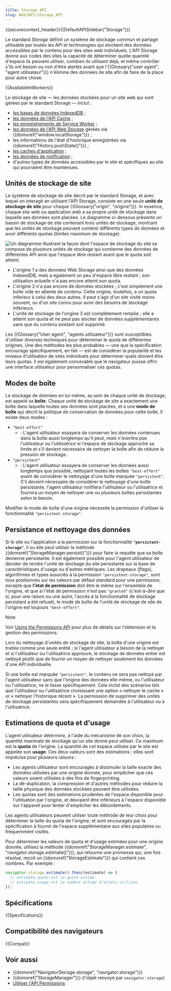 ```yaml
---
title: Storage API
slug: Web/API/Storage_API
---
```


{{securecontext_header}}{{DefaultAPISidebar("Storage")}}

Le standard _Storage_ définit un système de stockage commun et partagé utilisable par toutes les API et technologies qui stockent des données accessibles par le contenu pour des sites web individuels. L'API Storage donne aux codes des sites la capacité de déterminer quelle quantité d'espace ils peuvent utiliser, combien ils utilisent déjà, et même contrôler s'ils ont besoin ou non d'être alertés avant que l'{{Glossary("user agent", "agent utilisateur")}} n'élimine des données de site afin de faire de la place pour autre chose.

{{AvailableInWorkers}}

Le stockage de site — les données stockées pour un site web qui sont gérées par le standard Storage — inclut&nbsp;:

- [les bases de données IndexedDB](/fr/docs/Web/API/IndexedDB_API)&nbsp;;
- [les données de l'API Cache](/fr/docs/Web/API/Cache)&nbsp;;
- [les enregistrements de Service Worker](/fr/docs/Web/API/Service_Worker_API)&nbsp;;
- [les données de l'API Web Storage](/fr/docs/Web/API/Web_Storage_API) gérées via {{domxref("window.localStorage")}}&nbsp;;
- les informations de l'état d'historique enregistrées via {{domxref("History.pushState()")}}&nbsp;;
- [les caches d'application](/fr/docs/Web/HTML/Using_the_application_cache)&nbsp;;
- [les données de notification](/fr/docs/Web/API/Notifications_API)&nbsp;;
- d'autres types de données accessibles par le site et spécifiques au site qui pourraient être maintenues.

## Unités de stockage de site

Le système de stockage de site décrit par le standard Storage, et avec lequel on interagit en utilisant l'API Storage, consiste en une seule **unité de stockage de site** pour chaque {{Glossary("origin", "origine")}}. In essence, chaque site web ou application web a sa propre unité de stockage dans laquelle ses données sont placées. Le diagramme ci-dessous présente un bassin de stockage de site contenant trois unités de stockage, montrant que les unités de stockage peuvent contenir différents types de données et avoir différents quotas (limites maximum de stockage).

![Un diagramme illustrant la façon dont l'espace de stockage du site se compose de plusieurs unités de stockage qui contienne des données de différentes API ainsi que l'espace libre restant avant que le quota soit atteint.](storageunits.png)

- L'origine 1 a des données Web Storage ainsi que des données IndexedDB, mais a également un peu d'espace libre restant&nbsp;; son utilisation actuelle n'a pas encore atteint son quota.
- L'origine 2 n'a pas encore de données stockées&nbsp;; c'est simplement une boîte vide en attente de contenu. Cette origine, toutefois, a un quota inférieur à celui des deux autres. Il peut s'agir d'un site visité moins souvent, ou d'un site connu pour avoir des besoins de stockage inférieurs.
- L'unité de stockage de l'origine 3 est complètement remplie&nbsp;; elle a atteint son quota et ne peut pas stocker de données supplémentaires sans que du contenu existant soit supprimé.

Les {{Glossary("User agent", "agents utilisateur")}} sont susceptibles d'utiliser diverses techniques pour déterminer le quota de différentes origines. Une des méthodes les plus probables — une que la spécification encourage spécifiquement, en fait — est de considérer la popularité et les niveaux d'utilisation de sites individuels pour déterminer quels doivent être leurs quotas. Il est également concevable que le navigateur puisse offrir une interface utilisateur pour personnaliser ces quotas.

## Modes de boîte

Le stockage de données en lui-même, au sein de chaque unité de stockage, est appelé sa **boîte**. Chaque unité de stockage de site a exactement une boîte dans laquelle toutes ses données sont placées, et a une **mode de boîte** qui décrit la politique de conservation de données pour cette boîte. Il existe deux modes&nbsp;:

- `"best-effort"`
  - : L'agent utilisateur essayera de conserver les données contenues dans la boîte aussi longtemps qu'il peut, _mais n'avertira pas l'utilisateur ou l'utilisatrice_ si l'espace de stockage approche sa limite et s'il devient nécessaire de nettoyer la boîte afin de réduire la pression de stockage.
- `"persistent"`
  - : L'agent utilisateur essayera de conserver les données aussi longtemps que possible, nettoyant toutes les boîtes `"best-effort"` avant de considérer le nettoyage d'une boîte marquée `"persistent"`. S'il devient nécessaire de considérer le nettoyage d'une boîte persistante, l'agent utilisateur notifiera l'utilisateur ou l'utilisatrice et fournira un moyen de nettoyer une ou plusieurs boîtes persistantes selon le besoin.

Modifier le mode de boîte d'une origine nécessite la permission d'utiliser la fonctionnalité `"persistent-storage"`.

## Persistance et nettoyage des données

Si le site ou l'application a la permission sur la fonctionnalité **`"persistent-storage"`**, il ou elle peut utiliser la méthode {{domxref("StorageManager.persist()")}} pour faire la requête que sa boîte devienne persistante. Il est également possible pour l'agent utilisateur de décider de rendre l'unité de stockage du site persistante sur la base de caractéristiques d'usage ou d'autres métriques. Les drapeaux (_flags_), algorithmes et types associés à la permission `"persistent-storage"`, sont tous positionnés sur les valeurs par défaut standard pour une permission, excepté que **l'état de permission** doit être le même sur l'ensemble de l'origine, et que si l'état de permission n'est pas `"granted"` (c'est-à-dire que si, pour une raison ou une autre, l'accès à la fonctionnalité de stockage persistant a été refusé), le mode de boîte de l'unité de stockage de site de l'origine est toujours `"best-effort"`.

> [!NOTE]
> Voir [Using the Permissions API](/fr/docs/Web/API/Permissions_API/Using_the_Permissions_API) pour plus de détails sur l'obtension et la gestion des permissions.

Lors du nettoyage d'unités de stockage de site, la boîte d'une origine est traitée comme une seule entité&nbsp;; si l'agent utilisateur a besoin de la nettoyer et si l'utilisateur ou l'utilisatrice approuve, le stockage de données entier est nettoyé plutôt que de fournir un moyen de nettoyer seulement les données d'une API individuelle.

Si une boîte est marquée `"persistent"`, le contenu ne sera pas nettoyé par l'agent utilisateur sans que l'origine des données elle-même, ou l'utilisateur ou l'utilisatrice, ne le fasse spécifiquement. Cela inclut des scénarios tels que l'utilisateur ou l'utilisatrice choisissant une option «&nbsp;nettoyer le cache&nbsp;» or «&nbsp;nettoyer l'historique récent&nbsp;». La permission de supprimer des unités de stockage persistantes sera spécifiquement demandée à l'utilisateur ou à l'utilisatrice.

## Estimations de quota et d'usage

L'agent utilisateur détermine, à l'aide du mécanisme de son choix, la quantité maximale de stockage qu'un site donné peut utiliser. Ce maximum est le **quota** de l'origine. La quantité de cet espace utilisée par le site est appelée son **usage**. Ces deux valeurs sont des estimations&nbsp;; elles sont imprécise pour plusieurs raisons&nbsp;:

- Les agents utilisateur sont encouragés à dissimuler la taille exacte des données utilisées par une origine donnée, pour empêcher que ces valeurs soient utilisées à des fins de fingerprinting.
- La dé-duplication, la compression et d'autres méthodes pour réduire la taille physique des données stockées peuvent être utilisées.
- Les quotas sont des estimations prudentes de l'espace disponible pour l'utilisation par l'origine, et devraient être inférieurs à l'espace disponible sur l'appareil pour tenter d'empêcher les débordements.

Les agents utilisateurs peuvent utiliser toute méthode de leur choix pour déterminer la taille du quota de l'origine, et sont encouragés par la spécification à fournir de l'espace supplémentaire aux sites populaires ou fréquemment visités.

Pour déterminer les valeurs de quota et d'usage estimées pour une origine donnée, utilisez la méthode {{domxref("StorageManager.estimate", "navigator.storage.estimate()")}}, qui retourne une promesse qui, une fois résolue, reçoit un {{domxref("StorageEstimate")}} qui contient ces nombres. Par exemple&nbsp;:

```js
navigator.storage.estimate().then((estimate) => {
  // estimate.quota est le quota estimé
  // estimate.usage est le nombre estimé d’octets utilisés
});
```

## Spécifications

{{Specifications}}

## Compatibilité des navigateurs

{{Compat}}

## Voir aussi

- {{domxref("NavigatorStorage.storage", "navigator.storage")}}
- {{domxref("StorageManager")}} (l'objet renvoyé par `navigator.storage`)
- [Utiliser l'API Permissions](/fr/docs/Web/API/Permissions_API/Using_the_Permissions_API)
